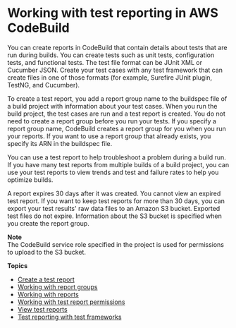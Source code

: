# Working with test reporting in AWS CodeBuild<a name="test-reporting"></a>

You can create reports in CodeBuild that contain details about tests that are run during builds\. You can create tests such as unit tests, configuration tests, and functional tests\. The test file format can be JUnit XML or Cucumber JSON\. Create your test cases with any test framework that can create files in one of those formats \(for example, Surefire JUnit plugin, TestNG, and Cucumber\)\.

To create a test report, you add a report group name to the buildspec file of a build project with information about your test cases\. When you run the build project, the test cases are run and a test report is created\. You do not need to create a report group before you run your tests\. If you specify a report group name, CodeBuild creates a report group for you when you run your reports\. If you want to use a report group that already exists, you specify its ARN in the buildspec file\.

You can use a test report to help troubleshoot a problem during a build run\. If you have many test reports from multiple builds of a build project, you can use your test reports to view trends and test and failure rates to help you optimize builds\. 

A report expires 30 days after it was created\. You cannot view an expired test report\. If you want to keep test reports for more than 30 days, you can export your test results' raw data files to an Amazon S3 bucket\. Exported test files do not expire\. Information about the S3 bucket is specified when you create the report group\.

**Note**  
The CodeBuild service role specified in the project is used for permissions to upload to the S3 bucket\.

**Topics**
+ [Create a test report](report-create.md)
+ [Working with report groups](test-report-group.md)
+ [Working with reports](test-report.md)
+ [Working with test report permissions](test-permissions.md)
+ [View test reports](test-view-reports.md)
+ [Test reporting with test frameworks](test-framework-reporting.md)